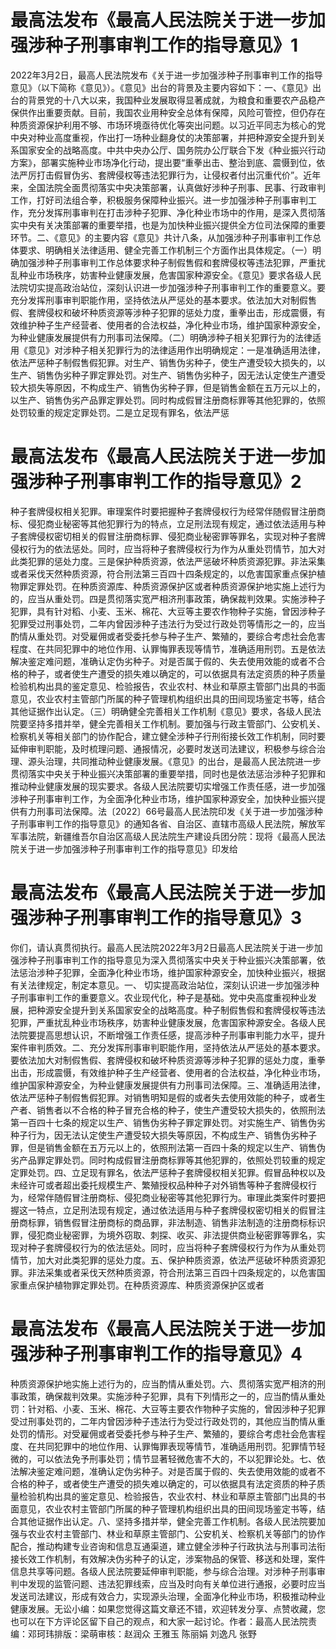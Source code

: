 # 最高法发布《最高人民法院关于进一步加强涉种子刑事审判工作的指导意见》1

2022年3月2日，最高人民法院发布《关于进一步加强涉种子刑事审判工作的指导意见》（以下简称《意见》）。《意见》出台的背景及主要内容如下：一、《意见》出台的背景党的十八大以来，我国种业发展取得显著成就，为粮食和重要农产品稳产保供作出重要贡献。目前，我国农业用种安全总体有保障，风险可管控，但仍存在种质资源保护利用不够、市场环境亟待优化等突出问题。以习近平同志为核心的党中央对种业高度重视，作出打一场种业翻身仗的决策部署，并把种源安全提升到关系国家安全的战略高度。中共中央办公厅、国务院办公厅联合下发《种业振兴行动方案》，部署实施种业市场净化行动，提出要“重拳出击、整治到底、震慑到位，依法严厉打击假冒伪劣、套牌侵权等违法犯罪行为，让侵权者付出沉重代价”。近年来，全国法院全面贯彻落实中央决策部署，认真做好涉种子刑事、民事、行政审判工作，打好司法组合拳，积极服务保障种业振兴。进一步加强涉种子刑事审判工作，充分发挥刑事审判在打击涉种子犯罪、净化种业市场中的作用，是深入贯彻落实中央有关决策部署的重要举措，也是为加快种业振兴提供全方位司法保障的重要环节。二、《意见》的主要内容《意见》共计八条，从加强涉种子刑事审判工作总体要求、明确相关法律适用、健全完善工作机制三个方面作出具体规定。（一）明确加强涉种子刑事审判工作总体要求种子制假售假和套牌侵权等违法犯罪，严重扰乱种业市场秩序，妨害种业健康发展，危害国家种源安全。《意见》要求各级人民法院切实提高政治站位，深刻认识进一步加强涉种子刑事审判工作的重要意义。要充分发挥刑事审判职能作用，坚持依法从严惩处的基本要求。依法加大对制假售假、套牌侵权和破坏种质资源等涉种子犯罪的惩处力度，重拳出击，形成震慑，有效维护种子生产经营者、使用者的合法权益，净化种业市场，维护国家种源安全，为种业健康发展提供有力刑事司法保障。（二）明确涉种子相关犯罪行为的法律适用《意见》对涉种子相关犯罪行为的法律适用作出明确规定：一是准确适用法律，依法严惩种子制假售假犯罪。对生产、销售伪劣种子，使生产遭受较大损失的，以生产、销售伪劣种子罪定罪处罚。对生产、销售伪劣种子，因无法认定使生产遭受较大损失等原因，不构成生产、销售伪劣种子罪，但是销售金额在五万元以上的，以生产、销售伪劣产品罪定罪处罚。同时构成假冒注册商标罪等其他犯罪的，依照处罚较重的规定定罪处罚。二是立足现有罪名，依法严惩

# 最高法发布《最高人民法院关于进一步加强涉种子刑事审判工作的指导意见》2

种子套牌侵权相关犯罪。审理案件时要把握种子套牌侵权行为经常伴随假冒注册商标、侵犯商业秘密等其他犯罪行为的特点，立足刑法现有规定，通过依法适用与种子套牌侵权密切相关的假冒注册商标罪、侵犯商业秘密罪等罪名，实现对种子套牌侵权行为的依法惩处。同时，应当将种子套牌侵权行为作为从重处罚情节，加大对此类犯罪的惩处力度。三是保护种质资源，依法严惩破坏种质资源犯罪。非法采集或者采伐天然种质资源，符合刑法第三百四十四条规定的，以危害国家重点保护植物罪定罪处罚。在种质资源库、种质资源保护区或者种质资源保护地实施上述行为的，应当从重处罚。四是贯彻落实宽严相济刑事政策，确保裁判效果。实施涉种子犯罪，具有针对稻、小麦、玉米、棉花、大豆等主要农作物种子实施，曾因涉种子犯罪受过刑事处罚，二年内曾因涉种子违法行为受过行政处罚等情形之一的，应当酌情从重处罚。对受雇佣或者受委托参与种子生产、繁殖的，要综合考虑社会危害程度、在共同犯罪中的地位作用、认罪悔罪表现等情节，准确适用刑罚。五是依法解决鉴定难问题，准确认定伪劣种子。对是否属于假的、失去使用效能的或者不合格的种子，或者使生产遭受的损失难以确定的，可以依据具有法定资质的种子质量检验机构出具的鉴定意见、检验报告，农业农村、林业和草原主管部门出具的书面意见，农业农村主管部门所属的种子管理机构组织出具的田间现场鉴定书等，结合其他证据作出认定。（三）明确健全完善相关工作机制《意见》要求，各级人民法院要坚持多措并举，健全完善相关工作机制。要加强与行政主管部门、公安机关、检察机关等相关部门的协作配合，建立健全涉种子行刑衔接长效工作机制，同时要延伸审判职能，及时梳理问题、通报情况，必要时发送司法建议，积极参与综合治理、源头治理，共同推动种业健康发展。《意见》的出台，是最高人民法院进一步贯彻落实中央关于种业振兴决策部署的重要举措，同时也是依法惩治涉种子犯罪和推动种业健康发展的现实要求。各级人民法院要切实增强工作责任感，进一步加强涉种子刑事审判工作，为全面净化种业市场，维护国家种源安全，加快种业振兴提供有力刑事司法保障。法〔2022〕66号最高人民法院印发《关于进一步加强涉种子刑事审判工作的指导意见》的通知各省、自治区、直辖市高级人民法院，解放军军事法院，新疆维吾尔自治区高级人民法院生产建设兵团分院：现将《最高人民法院关于进一步加强涉种子刑事审判工作的指导意见》印发给

# 最高法发布《最高人民法院关于进一步加强涉种子刑事审判工作的指导意见》3

你们，请认真贯彻执行。最高人民法院2022年3月2日最高人民法院关于进一步加强涉种子刑事审判工作的指导意见为深入贯彻落实中央关于种业振兴决策部署，依法惩治涉种子犯罪，全面净化种业市场，维护国家种源安全，加快种业振兴，根据有关法律规定，制定本意见。一、 切实提高政治站位，深刻认识进一步加强涉种子刑事审判工作的重要意义。农业现代化，种子是基础。党中央高度重视种业发展，把种源安全提升到关系国家安全的战略高度。种子制假售假和套牌侵权等违法犯罪，严重扰乱种业市场秩序，妨害种业健康发展，危害国家种源安全。各级人民法院要提高思想认识，不断增强工作责任感，提高涉种子刑事审判能力水平，提升案件审判质效。二、充分发挥刑事审判职能作用，坚持依法从严惩处的基本要求。要依法加大对制假售假、套牌侵权和破坏种质资源等涉种子犯罪的惩处力度，重拳出击，形成震慑，有效维护种子生产经营者、使用者的合法权益，净化种业市场，维护国家种源安全，为种业健康发展提供有力刑事司法保障。三、准确适用法律，依法严惩种子制假售假犯罪。对销售明知是假的或者失去使用效能的种子，或者生产者、销售者以不合格的种子冒充合格的种子，使生产遭受较大损失的，依照刑法第一百四十七条的规定以生产、销售伪劣种子罪定罪处罚。对实施生产、销售伪劣种子行为，因无法认定使生产遭受较大损失等原因，不构成生产、销售伪劣种子罪，但是销售金额在五万元以上的，依照刑法第一百四十条的规定以生产、销售伪劣产品罪定罪处罚。同时构成假冒注册商标罪等其他犯罪的，依照处罚较重的规定定罪处罚。四、立足现有罪名，依法严惩种子套牌侵权相关犯罪。假冒品种权以及未经许可或者超出委托规模生产、繁殖授权品种种子对外销售等种子套牌侵权行为，经常伴随假冒注册商标、侵犯商业秘密等其他犯罪行为。审理此类案件时要把握这一特点，立足刑法现有规定，通过依法适用与种子套牌侵权密切相关的假冒注册商标罪，销售假冒注册商标的商品罪，非法制造、销售非法制造的注册商标标识罪，侵犯商业秘密罪，为境外窃取、刺探、收买、非法提供商业秘密罪等罪名，实现对种子套牌侵权行为的依法惩处。同时，应当将种子套牌侵权行为作为从重处罚情节，加大对此类犯罪的惩处力度。五、保护种质资源，依法严惩破坏种质资源犯罪。非法采集或者采伐天然种质资源，符合刑法第三百四十四条规定的，以危害国家重点保护植物罪定罪处罚。在种质资源库、种质资源保护区或者

# 最高法发布《最高人民法院关于进一步加强涉种子刑事审判工作的指导意见》4

种质资源保护地实施上述行为的，应当酌情从重处罚。六、贯彻落实宽严相济的刑事政策，确保裁判效果。实施涉种子犯罪，具有下列情形之一的，应当酌情从重处罚：针对稻、小麦、玉米、棉花、大豆等主要农作物种子实施的，曾因涉种子犯罪受过刑事处罚的，二年内曾因涉种子违法行为受过行政处罚的，其他应当酌情从重处罚的情形。对受雇佣或者受委托参与种子生产、繁殖的，要综合考虑社会危害程度、在共同犯罪中的地位作用、认罪悔罪表现等情节，准确适用刑罚。犯罪情节轻微的，可以依法免予刑事处罚；情节显著轻微危害不大的，不以犯罪论处。七、依法解决鉴定难问题，准确认定伪劣种子。对是否属于假的、失去使用效能的或者不合格的种子，或者使生产遭受的损失难以确定的，可以依据具有法定资质的种子质量检验机构出具的鉴定意见、检验报告，农业农村、林业和草原主管部门出具的书面意见，农业农村主管部门所属的种子管理机构组织出具的田间现场鉴定书等，结合其他证据作出认定。八、坚持多措并举，健全完善工作机制。各级人民法院要加强与农业农村主管部门、林业和草原主管部门、公安机关、检察机关等部门的协作配合，推动构建专业咨询和信息互通渠道，建立健全涉种子行政执法与刑事司法衔接长效工作机制，有效解决伪劣种子的认定，涉案物品的保管、移送和处理，案件信息共享等问题。各级人民法院要延伸审判职能，参与综合治理。对涉种子刑事审判中发现的监管问题、违法犯罪线索，应当及时向有关单位进行通报，必要时应当发送司法建议，形成有效合力，实现源头治理，全面净化种业市场，积极推动种业健康发展。无讼小编：如果您觉得这篇文章还不错，欢迎转发分享、点赞收藏，您也可以在下方评论区留下自己的观点，和大家一起讨论。作者：最高人民法院责编：邓珂玮排版：梁萌审核：赵润众 王雅玉 陈丽娟 刘逸凡 张野

